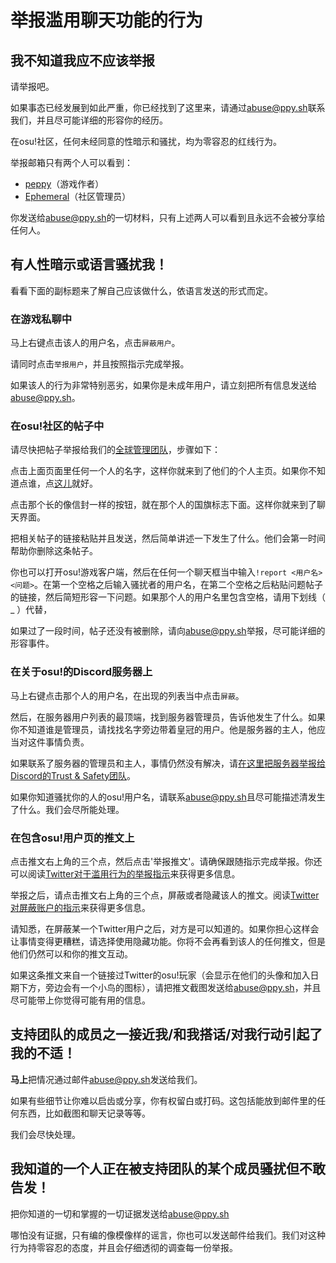 # 举报滥用聊天功能的行为

## 我不知道我应不应该举报

请举报吧。

如果事态已经发展到如此严重，你已经找到了这里来，请通过[abuse@ppy.sh](mailto:abuse@ppy.sh)联系我们，并且尽可能详细的形容你的经历。

在osu!社区，任何未经同意的性暗示和骚扰，均为零容忍的红线行为。

举报邮箱只有两个人可以看到：

- [peppy](https://osu.ppy.sh/users/2)（游戏作者）
- [Ephemeral](https://osu.ppy.sh/users/102335)（社区管理员）

你发送给[abuse@ppy.sh](mailto:abuse@ppy.sh)的一切材料，只有上述两人可以看到且永远不会被分享给任何人。

## 有人性暗示或语言骚扰我！

看看下面的副标题来了解自己应该做什么，依语言发送的形式而定。

### 在游戏私聊中

马上右键点击该人的用户名，点击`屏蔽用户`。

请同时点击`举报用户`，并且按照指示完成举报。

如果该人的行为非常特别恶劣，如果你是未成年用户，请立刻把所有信息发送给[abuse@ppy.sh](mailto:abuse@ppy.sh)。

### 在osu!社区的帖子中

请尽快把帖子举报给我们的[全球管理团队](/wiki/People/Global_Moderation_Team)，步骤如下：

点击上面页面里任何一个人的名字，这样你就来到了他们的个人主页。如果你不知道点谁，点[这儿](https://osu.ppy.sh/users/102335)就好。

点击那个长的像信封一样的按钮，就在那个人的国旗标志下面。这样你就来到了聊天界面。

把相关帖子的链接粘贴并且发送，然后简单讲述一下发生了什么。他们会第一时间帮助你删除这条帖子。

你也可以打开osu!游戏客户端，然后在任何一个聊天框当中输入`!report <用户名> <问题>`。在第一个空格之后输入骚扰者的用户名，在第二个空格之后粘贴问题帖子的链接，然后简短形容一下问题。如果那个人的用户名里包含空格，请用下划线（ _ ）代替，

如果过了一段时间，帖子还没有被删除，请向[abuse@ppy.sh](mailto:abuse@ppy.sh)举报，尽可能详细的形容事件。

### 在关于osu!的Discord服务器上

马上右键点击那个人的用户名，在出现的列表当中点击`屏蔽`。

然后，在服务器用户列表的最顶端，找到服务器管理员，告诉他发生了什么。如果你不知道谁是管理员，请找找名字旁边带着皇冠的用户。他是服务器的主人，他应当对这件事情负责。

如果联系了服务器的管理员和主人，事情仍然没有解决，请[在这里把服务器举报给Discord的Trust & Safety团队](https://dis.gd/request)。

如果你知道骚扰你的人的osu!用户名，请联系[abuse@ppy.sh](mailto:abuse@ppy.sh)且尽可能描述清发生了什么。我们会尽所能处理。

### 在包含osu!用户页的推文上

点击推文右上角的三个点，然后点击'举报推文'。请确保跟随指示完成举报。你还可以阅读[Twitter对于滥用行为的举报指示](https://help.twitter.com/en/safety-and-security/report-abusive-behavior)来获得更多信息。

举报之后，请点击推文右上角的三个点，屏蔽或者隐藏该人的推文。阅读[Twitter对屏蔽账户的指示](https://help.twitter.com/en/using-twitter/blocking-and-unblocking-accounts)来获得更多信息。

请知悉，在屏蔽某一个Twitter用户之后，对方是可以知道的。如果你担心这样会让事情变得更糟糕，请选择使用隐藏功能。你将不会再看到该人的任何推文，但是他们仍然可以和你的推文互动。

如果这条推文来自一个链接过Twitter的osu!玩家（会显示在他们的头像和加入日期下方，旁边会有一个小鸟的图标），请把推文截图发送给[abuse@ppy.sh](mailto:abuse@ppy.sh)，并且尽可能带上你觉得可能有用的信息。

## 支持团队的成员之一接近我/和我搭话/对我行动引起了我的不适！

**马上**把情况通过邮件[abuse@ppy.sh](mailto:abuse@ppy.sh)发送给我们。

如果有些细节让你难以启齿或分享，你有权留白或打码。这包括能放到邮件里的任何东西，比如截图和聊天记录等等。

我们会尽快处理。

## 我知道的一个人正在被支持团队的某个成员骚扰但不敢告发！

把你知道的一切和掌握的一切证据发送给[abuse@ppy.sh](mailto:abuse@ppy.sh)

哪怕没有证据，只有编的像模像样的谣言，你也可以发送邮件给我们。我们对这种行为持零容忍的态度，并且会仔细透彻的调查每一份举报。
